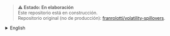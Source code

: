 > ⚠️ **Estado: En elaboración**  
> Este repositorio está en construcción.  
> Repositorio original (no de producción): [franrolotti/volatility-spillovers](https://github.com/franrolotti/volatility-spillovers).

<details>
<summary>English</summary>

> ⚠️ **Status: Work in progress**  
> This repository is under active development.  
> Please visit the original repository (not production-ready): [franrolotti/volatility-spillovers](https://github.com/franrolotti/volatility-spillovers).
</details>
